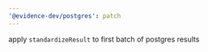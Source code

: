 ```yaml
---
'@evidence-dev/postgres': patch
---
```


apply `standardizeResult` to first batch of postgres results

